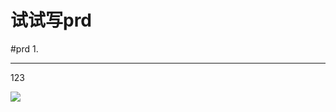 # 试试写prd
#prd
1. 
- - - -
123


![](%E8%AF%95%E8%AF%95%E5%86%99prd/%E4%BC%81%E4%B8%9A%E5%BE%AE%E4%BF%A120230303-140412@2x.png)


